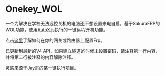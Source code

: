 # Onekey_WOL
一个为解决在学校无法远控关机的电脑还不想设置来电自启，基于SakuraFRP的WOL功能，使用[AutoX.js](https://github.com/kkevsekk1/AutoX)执行的一键远程开机功能。

点击[这里](https://doc.natfrp.com/app/wol.html)了解如何在你的网关或路由器上配置Frp。

已更新到最新的V4 API，如果建立隧道的时候未设置密码，请注释第一行内容，并将第二行被注释的内容解除注释。

灵感来源于[Jay哥](https://github.com/Jayjjjjj)的某一键执行项目。
